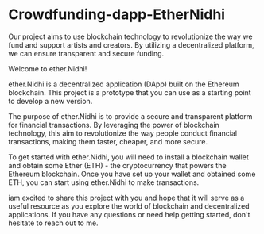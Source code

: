 # Crowdfunding-dapp-EtherNidhi
Our project aims to use blockchain technology to revolutionize the way we fund and support artists and creators. By utilizing a decentralized platform, we can ensure transparent and secure funding.

Welcome to ether.Nidhi!

ether.Nidhi is a decentralized application (DApp) built on the Ethereum blockchain. This project is a prototype that you can use as a starting point to develop a new version.

The purpose of ether.Nidhi is to provide a secure and transparent platform for financial transactions. By leveraging the power of blockchain technology, this aim to revolutionize the way people conduct financial transactions, making them faster, cheaper, and more secure.

To get started with ether.Nidhi, you will need to install a blockchain wallet and obtain some Ether (ETH) - the cryptocurrency that powers the Ethereum blockchain. Once you have set up your wallet and obtained some ETH, you can start using ether.Nidhi to make transactions.

iam excited to share this project with you and hope that it will serve as a useful resource as you explore the world of blockchain and decentralized applications. If you have any questions or need help getting started, don't hesitate to reach out to me.
